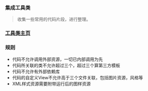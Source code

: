 ###  **集成工具类**
> 收集一些常用的代码片段，进行整理。  
### [工具类主页](https://gitee.com/xmqian/UtilsLibrary/tree/master/utilslibrary)
### 规则
- 代码不允许调用外部资源，一切已内部调用为先
- 代码所关联的类不允许超过三个，超过三个算第三方模板
- 代码不允许有外部依赖库
- 代码的自定义View不允许高于三个文件关联，包括图片资源，风格等
- XML样式资源需要附带运行后的图样资源
